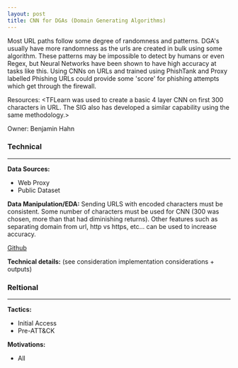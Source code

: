 ```yaml
---
layout: post
title: CNN for DGAs (Domain Generating Algorithms)
---
```

Most URL paths follow some degree of randomness and patterns. DGA's usually have more randomness as the urls are created in bulk using some algorithm. These patterns may be impossible to detect by humans or even Regex, but Neural Networks have been shown to have high accuracy at tasks like this. Using CNNs on URLs and trained using PhishTank and Proxy labelled Phishing URLs could provide some 'score' for phishing attempts which get through the firewall.

Resources: <TFLearn was used to create a basic 4 layer CNN on first 300 characters in URL. The SIG also has developed a similar capability using the same methodology.>

Owner: Benjamin Hahn

### Technical
----
**Data Sources:**
* Web Proxy
* Public Dataset

**Data Manipulation/EDA:** Sending URLS with encoded characters must be consistent. Some number of characters must be used for CNN (300 was chosen, more than that had diminishing returns). Other features such as separating domain from url, http vs https, etc... can be used to increase accuracy. 

[Github](...)

**Technical details:** (see consideration implementation considerations + outputs)

### Reltional
----
**Tactics:**
* Initial Access
* Pre-ATT&CK

**Motivations:**
* All
